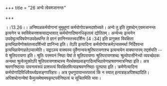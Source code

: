 +++
title = "26 अन्ये त्वेवमजानन्तः"

+++
  
  
।।13.26।। अनिष्पन्नकर्मयोगानां मुमुक्षूणां कर्मयोगोपक्रमदशोच्यते। अन्ये तु
इति तुशब्देन;एवमजानन्तः इत्यनेन च स्वविवेचनशक्त्याद्यभावात्
कर्मयोगादिष्वनधिकृतत्वं द्योतितम्। अन्येभ्यः इत्यनेन
उपदेष्ट्टत्वविषयेणउपदेक्ष्यन्ति ते ज्ञानं ज्ञानिनस्तत्त्वदर्शिनः
\[4।34\] इति प्रागुक्ता विवक्षिता इत्यभिप्रायेणोक्तंतत्त्वदर्शिभ्यो
ज्ञानिभ्य इति। तेऽपि इत्यादिना कर्मयोगोपक्रमेऽप्यसमर्था निर्दिश्यन्त
इत्यभिप्रायेणाहतेऽप्यात्मेति। यद्वाऽस्य वाक्यस्य
पूर्वेणान्वयःश्रुतिपरायणाश्च इत्यन्वयेन वाक्यान्तरम् तद्दर्शयति -- ये
श्रुतिपरायणा इति। श्रुतिः परमयनं निष्ठा येषां ते श्रुतिपरायणाः
श्रुतिपरायणशब्दः श्रुत्वोपासीनेभ्यो व्यवच्छेदकः अन्यथा
श्रुत्वेत्युक्तेऽपि श्रुतिपरायणशब्दस्य
नैरर्थक्यप्रसङ्गादित्यभिप्रायेणाहश्रवणमात्रनिष्ठा इति। अत्र
श्रवणनिष्ठायाः पावनत्वरूपं प्राशस्त्यं विवक्षितमित्याहश्रवणनिष्ठाः
पूतपापा इति। क्रमेणेत्यादिना कर्मयोगादिविधिवैयर्थ्यप्रसङ्गपरिहारः। अत्र
पृथगुपायान्तरपरत्वं किं न स्यात् इत्यत्राहअपिशब्दादिति।
अपिशब्देनान्येषां कैमुत्यमेषामपकृष्टपर्वनिष्ठत्वं च सूचितमिति भावः।  
  
